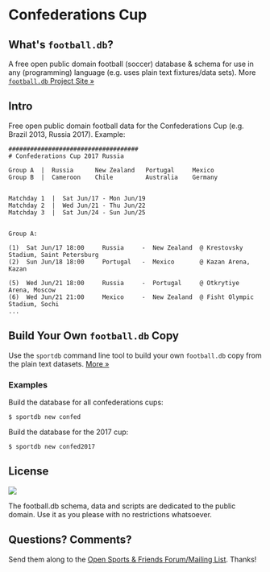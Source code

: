 # Confederations Cup

## What's `football.db`?

A free open public domain football (soccer) database & schema
for use in any (programming) language
(e.g. uses plain text fixtures/data sets).
More [`football.db` Project Site »](http://openfootball.github.io)


## Intro

Free open public domain football data for
the Confederations Cup (e.g. Brazil 2013, Russia 2017). Example:

```
####################################
# Confederations Cup 2017 Russia

Group A  |  Russia      New Zealand   Portugal     Mexico
Group B  |  Cameroon    Chile         Australia    Germany


Matchday 1  |  Sat Jun/17 - Mon Jun/19
Matchday 2  |  Wed Jun/21 - Thu Jun/22
Matchday 3  |  Sat Jun/24 - Sun Jun/25


Group A:

(1)  Sat Jun/17 18:00     Russia     -  New Zealand  @ Krestovsky Stadium, Saint Petersburg
(2)  Sun Jun/18 18:00     Portugal   -  Mexico       @ Kazan Arena, Kazan

(5)  Wed Jun/21 18:00     Russia     -  Portugal     @ Otkrytiye Arena, Moscow
(6)  Wed Jun/21 21:00     Mexico     -  New Zealand  @ Fisht Olympic Stadium, Sochi
...
```


## Build Your Own `football.db` Copy

Use the `sportdb` command line tool to build your own `football.db` copy
from the plain text datasets. [More »](https://github.com/openfootball/datafile)



### Examples

Build the database for all confederations cups:

    $ sportdb new confed

Build the database for the 2017 cup:

    $ sportdb new confed2017


## License

![](https://publicdomainworks.github.io/buttons/zero88x31.png)

The football.db schema, data and scripts are dedicated to the public domain. Use it as you please with no restrictions whatsoever.


## Questions? Comments?

Send them along to the
[Open Sports & Friends Forum/Mailing List](http://groups.google.com/group/opensport).
Thanks!
